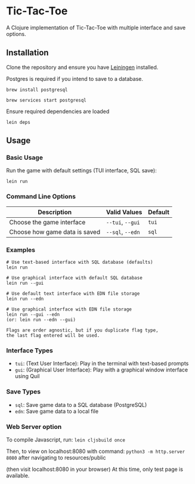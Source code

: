 # Tic-Tac-Toe

A Clojure implementation of Tic-Tac-Toe with multiple interface and save options.

## Installation

Clone the repository and ensure you have [Leiningen](https://leiningen.org/) installed.

Postgres is required if you intend to save to a database. 

`brew install postgresql`

`brew services start postgresql`

Ensure required dependencies are loaded 

`lein deps`

## Usage

### Basic Usage

Run the game with default settings (TUI interface, SQL save):

`
lein run
`

### Command Line Options

| Description | Valid Values         | Default |
|-------------|----------------------|---------|
| Choose the game interface | `--tui`, `--gui`     | `tui` |
| Choose how game data is saved | `--sql`, `--edn`     | `sql` |

### Examples

```
# Use text-based interface with SQL database (defaults)
lein run

# Use graphical interface with default SQL database
lein run --gui

# Use default text interface with EDN file storage
lein run --edn

# Use graphical interface with EDN file storage
lein run --gui --edn
(or: lein run --edn --gui)

Flags are order agnostic, but if you duplicate flag type, 
the last flag entered will be used.
```

### Interface Types

- `tui`: (Text User Interface): Play in the terminal with text-based prompts
- `gui`: (Graphical User Interface): Play with a graphical window interface using Quil

### Save Types

- `sql`: Save game data to a SQL database (PostgreSQL)
- `edn`: Save game data to a local file

### Web Server option
To compile Javascript, run: 
`lein cljsbuild once`

Then, to view on localhost:8080 with command: 
`python3 -m http.server 8080`
after navigating to resources/public

(then visit localhost:8080 in your browser)
At this time, only test page is available. 